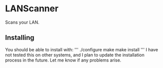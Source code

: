 # LANScanner

Scans your LAN.

## Installing

You should be able to install with:
'''
./configure
make
make install
'''
I have not tested this on other systems, and I plan to update the installation
process in the future. Let me know if any problems arise.

